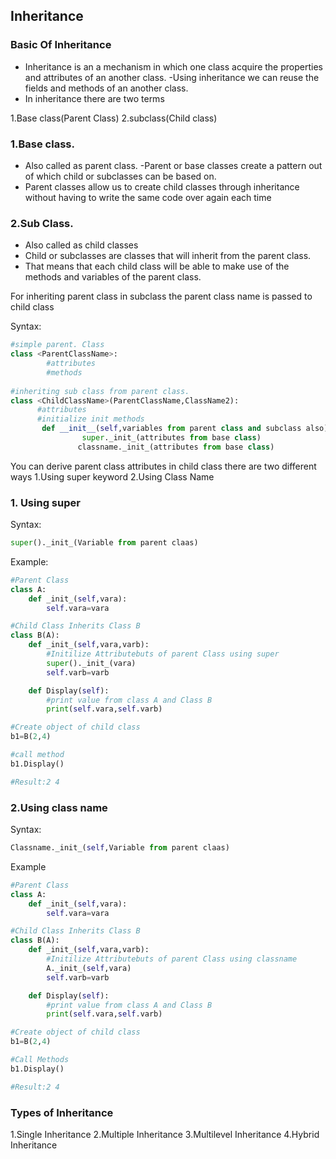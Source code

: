 ## Inheritance

### Basic Of Inheritance
- Inheritance is an a mechanism in which one class acquire the properties and attributes of an another class.
-Using inheritance we can reuse the fields and methods of an another class.
- In inheritance there are two terms

1.Base class(Parent Class)
2.subclass(Child class)

### 1.Base class.

- Also called as parent class.
-Parent or base classes create a pattern out of which child or subclasses can be based on. 
- Parent classes allow us to create child classes through inheritance without having to write the same code over again each time

### 2.Sub Class.

- Also called as child classes
- Child or subclasses are classes that will inherit from the parent class. 
- That means that each child class will be able to make use of the methods and variables of the parent class.

For inheriting parent class in subclass the parent  class name is passed to child class

Syntax:
```python
#simple parent. Class
class <ParentClassName>:
        #attributes
        #methods
        
#inheriting sub class from parent class.
class <ChildClassName>(ParentClassName,ClassName2):
      #attributes
      #initialize init methods
       def __init__(self,variables from parent class and subclass also):
                super._init_(attributes from base class)
               classname._init_(attributes from base class)

```
You can derive parent class attributes in child class there are two different ways 
 1.Using super keyword
 2.Using Class Name

### 1. Using super
Syntax:
```python
super()._init_(Variable from parent claas)
```
Example:
```python
#Parent Class
class A:
	def _init_(self,vara):
		self.vara=vara

#Child Class Inherits Class B
class B(A):
	def _init_(self,vara,varb):
		#Initilize Attributebuts of parent Class using super
		super()._init_(vara)
		self.varb=varb

	def Display(self):
		#print value from class A and Class B
		print(self.vara,self.varb)

#Create object of child class
b1=B(2,4)

#call method
b1.Display()

#Result:2 4
```



### 2.Using class name

Syntax:
```python
Classname._init_(self,Variable from parent claas)
```

Example
```python
#Parent Class
class A:
	def _init_(self,vara):
		self.vara=vara

#Child Class Inherits Class B
class B(A):
	def _init_(self,vara,varb):
		#Initilize Attributebuts of parent Class using classname
		A._init_(self,vara)
		self.varb=varb

	def Display(self):
		#print value from class A and Class B
		print(self.vara,self.varb)

#Create object of child class
b1=B(2,4)

#Call Methods
b1.Display()

#Result:2 4
```
           
### Types of Inheritance

1.Single Inheritance
2.Multiple Inheritance
3.Multilevel Inheritance
4.Hybrid Inheritance
